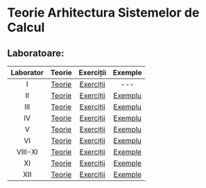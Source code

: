 
# Teorie Arhitectura Sistemelor de Calcul

## Laboratoare:



|  Laborator | Teorie  |  Exerciții | Exemple |
|:-: |:-:|:-:|:-:|
| I  |  [Teorie](https://www.cs.ubbcluj.ro/~vancea/asc/ro-lab1-teorie.php) | [Exerciții](https://www.cs.ubbcluj.ro/~vancea/asc/ro-lab1-exercitii.php)  | --- |
| II |  [Teorie](https://www.cs.ubbcluj.ro/~vancea/asc/ro-lab2-teorie.php) | [Exerciții](https://www.cs.ubbcluj.ro/~vancea/asc/ro-lab2-exercitii.php)  | [Exemplu](https://www.cs.ubbcluj.ro/~vancea/asc/ro-lab2-exemple.php) |
|III |  [Teorie](https://www.cs.ubbcluj.ro/~vancea/asc/ro-lab3-teorie.php) | [Exerciții](https://www.cs.ubbcluj.ro/~vancea/asc/ro-lab3-exercitii.php)  | [Exemplu](https://www.cs.ubbcluj.ro/~vancea/asc/ro-lab3-exemple.php) |
|  IV| [Teorie](https://www.cs.ubbcluj.ro/~vancea/asc/ro-lab4-teorie.php)  | [Exerciții](https://www.cs.ubbcluj.ro/~vancea/asc/ro-lab4-exercitii.php)  | [Exemplu](https://www.cs.ubbcluj.ro/~vancea/asc/ro-lab4-exemple.php) |
|  V |  [Teorie](https://www.cs.ubbcluj.ro/~vancea/asc/ro-lab5-teorie.php) | [Exerciții](https://www.cs.ubbcluj.ro/~vancea/asc/ro-lab5-exercitii.php)  | [Exemplu](https://www.cs.ubbcluj.ro/~vancea/asc/ro-lab5-exemple.php) |
|  VI|  [Teorie](https://www.cs.ubbcluj.ro/~vancea/asc/ro-lab6-teorie.php) | [Exerciții](https://www.cs.ubbcluj.ro/~vancea/asc/ro-lab6-exercitii.php)  | [Exemplu](https://www.cs.ubbcluj.ro/~vancea/asc/ro-lab6-exemple.php)|
|VIII-XI|[Teorie](https://www.cs.ubbcluj.ro/~vancea/asc/ro-lab8-teorie.php)   | [Exerciții](https://www.cs.ubbcluj.ro/~vancea/asc/ro-lab8-exercitii.php)  |[Exemple](https://www.cs.ubbcluj.ro/~vancea/asc/ro-lab8-exemple.php) |
|  XI|[Teorie](https://www.cs.ubbcluj.ro/~vancea/asc/ro-lab11-teorie.php)  | [Exerciții](https://www.cs.ubbcluj.ro/~vancea/asc/ro-lab11-exercitii.php)   | [Exemple](https://www.cs.ubbcluj.ro/~vancea/asc/ro-lab11-exemple.php) |
| XII|[Teorie](https://www.cs.ubbcluj.ro/~vancea/asc/ro-lab12-teorie.php)   |[Exerciții](https://www.cs.ubbcluj.ro/~vancea/asc/ro-lab12-exercitii.php)   |[Exemple](https://www.cs.ubbcluj.ro/~vancea/asc/ro-lab12-exemple.php) |
